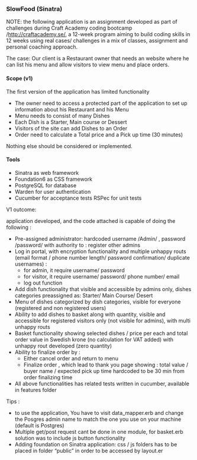 ### SlowFood (Sinatra)

NOTE: the following application is an assignment developed as part of challenges during Craft Academy coding bootcamp /http://craftacademy.se/, a 12-week program aiming to build coding skills in 12 weeks using real cases/ challenges in a mix of classes, assignment and personal coaching approach.

The case: Our client is a Restaurant owner that needs an website where he can list his menu and allow visitors to view menu and place orders.

#### Scope (v1)

The first version of the application has limited functionality

* The owner need to access a protected part of the application to set up information about his Restaurant and his Menu
* Menu needs to consist of many Dishes
* Each Dish is a Starter, Main course or Dessert
* Visitors of the site can add Dishes to an Order
* Order need to calculate a Total price and a Pick up time (30 minutes)

Nothing else should be considered or implemented.

#### Tools
* Sinatra as web framework
* Foundation6 as CSS framework
* PostgreSQL for database
* Warden for user authentication
* Cucumber for acceptance tests
RSPec for unit tests

V1 outcome:

application developed, and the code attached is capable of doing the following :

* Pre-assigned administrator: hardcoded username /Admin/ , password /password/ with authority to : register other admins
* Log in portal, with encryption functionality and multiple unhappy routs (email format / phone number length/ password confirmation/ duplicate usernames) :
  - for admin, it require username/ password  
  - for visitor, it require username/ password/ phone number/ email   
  - log out function
* Add dish functionality that visible and accessible by admins only, dishes categories preassigned as: Starter/ Main Course/ Desert
* Menu of dishes categorized by dish categories, visible for everyone (registered and non registered users)
* Ability to add dishes to basket along with quantity, visible and accessible for registered visitors only (not visible for admins), with multi unhappy routs
* Basket functionality showing selected dishes / price per each and total order value in Swedish krone (no calculation for VAT added) with unhappy rout developed (zero quantity)
* Ability to finalize order by :
  - Either cancel order and return to menu
  - Finalize order , which lead to thank you page showing : total value / buyer name / expected pick up time hardcoded to be 30 min from order finalizing time
* All above functionalities has related tests written in cucumber, available in features folder



Tips :
* to use the application, You have to visit data_mapper.erb and change the Posgres admin name to match the one you use on your machine (default is Postgres)
* Multiple get/post request cant be done in one module, for basket.erb solution was to include js button functionality
* Adding foundation on Sinatra application: css / js folders has to be placed in folder “public” in order to be accessed by layout.er

